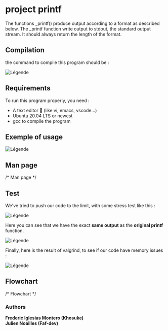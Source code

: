 # project printf

The functions _printf() produce output according to a format as described below. The _printf function write output to stdout, the standard output stream. It should always return the length of the format.

## Compilation

the command to compile this program should be :

![Légende](https://i.ibb.co/4ZLLmcj/compilation-command.png)

## Requirements

To run this program properly, you need : 
* A text editor 🤡 (like vi, emacs, vscode...) 
* Ubuntu 20.04 LTS or newest 
* gcc to compile the program

## Exemple of usage

![Légende](https://i.ibb.co/sjR1nZL/example-of-usage.png)

## Man page

/* Man page */

## Test 

We've tried to push our code to the limit, with some stress test like this :  

![Légende](https://i.ibb.co/LPz7Wtf/test-c.png)

Here you can see that we have the exact **same output** as the **original printf** function.  

![Légende](https://i.ibb.co/YbB8nr7/output-test.png)  
  
  Finally, here is the result of valgrind, to see if our code have memory issues :
  
![Légende](https://i.postimg.cc/fR4xKn6s/valgrind.png)

## Flowchart
/* Flowchart */

### Authors

**Frederic Iglesias Montero (Khosuke)**  
**Julien Noailles (Faf-dev)**
